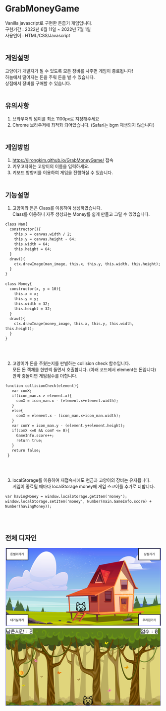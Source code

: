 # GrabMoneyGame
Vanilla javascript로 구현한 돈줍기 게임입니다.<br>
구현기간 : 2022년 6월 11일 ~ 2022년 7월 1일<br>
사용언어 : HTML/CSS/Javascript <br><br>

## 게임설명
고양이가 개발자가 될 수 있도록 모든 장비를 사주면 게임이 종료됩니다! <br>
하늘에서 떨어지는 돈을 주워 돈을 벌 수 있습니다. <br>
상점에서 장비를 구매할 수 있습니다. <br><br>

## 유의사항
1. 브라우저의 넓이를 최소 1100px로 지정해주세요 <br>
2. Chrome 브라우저에 최적화 되어있습니다. (Safari는 bgm 재생되지 않습니다) <br><br>

## 게임방법
1. https://jirongkim.github.io/GrabMoneyGame/ 접속 <br>
2. 키우고자하는 고양이의 이름을 입력하세요. <br>
3. 키보드 방향키를 이용하여 게임을 진행하실 수 있습니다. <br><br>

## 기능설명
1. 고양이와 돈은 Class를 이용하여 생성하였습니다.<br>
Class를 이용하니 자주 생성되는 Money를 쉽게 만들고 그릴 수 있었습니다.
```
class Man{
  constructor(){
    this.x = canvas.width / 2;
    this.y = canvas.height - 64;
    this.width = 64;
    this.height = 64;
  }
  draw(){
    ctx.drawImage(man_image, this.x, this.y, this.width, this.height);
  }
}

class Money{
  constructor(x, y = 10){
    this.x = x;
    this.y = y;
    this.width = 32;
    this.height = 32;
  }
  draw(){
    ctx.drawImage(money_image, this.x, this.y, this.width, this.height);
  }
}
```

<br><br>


2. 고양이가 돈을 주웠는지를 판별하는 collision check 함수입니다.<br>
모든 돈 객체를 한번씩 돌면서 호출합니다. (아래 코드에서 element는 돈입니다)<br>
만약 충돌이면 게임점수를 더합니다.<br>
```
function collisionCheck(element){
   var comX;
   if(icon_man.x > element.x){
     comX = icon_man.x - (element.x+element.width);
   }
   else{
     comX = element.x - (icon_man.x+icon_man.width);
   }
   var comY = icon_man.y - (element.y+element.height);
   if(comX <=0 && comY <= 0){
     GameInfo.score++;
     return true;
   }
   return false;
 }
```

<br><br>

3. localStorage를 이용하여 재접속시에도 현금과 고양이의 장비는 유지됩니다.<br>
게임이 종료될 때마다 localStorage money에 게임 스코어를 추가로 더합니다.<br>
```
var havingMoney = window.localStorage.getItem('money');
window.localStorage.setItem('money', Number(main.GameInfo.score) + Number(havingMoney));
```
<br><br>

## 전체 디자인
![greenRoom_view](./src/img/greenRoom_view.png)
![game_view](./src/img/game_view.png)
